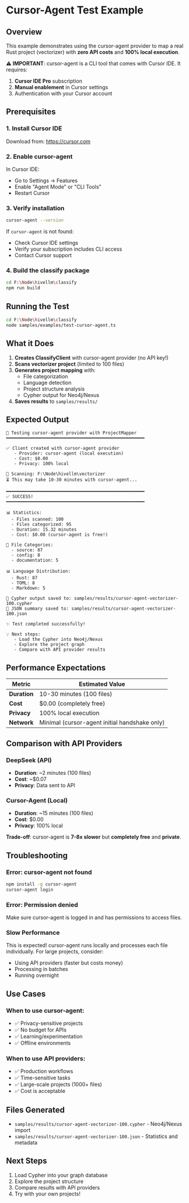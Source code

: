 # Cursor-Agent Test Example

## Overview
This example demonstrates using the cursor-agent provider to map a real Rust project (vectorizer) with **zero API costs** and **100% local execution**.

⚠️ **IMPORTANT**: cursor-agent is a CLI tool that comes with Cursor IDE. It requires:
1. **Cursor IDE Pro** subscription
2. **Manual enablement** in Cursor settings
3. Authentication with your Cursor account

## Prerequisites

### 1. Install Cursor IDE
Download from: https://cursor.com

### 2. Enable cursor-agent
In Cursor IDE:
- Go to Settings → Features
- Enable "Agent Mode" or "CLI Tools"
- Restart Cursor

### 3. Verify installation
```bash
cursor-agent --version
```

If `cursor-agent` is not found:
- Check Cursor IDE settings
- Verify your subscription includes CLI access
- Contact Cursor support

### 4. Build the classify package
```bash
cd F:\Node\hivellm\classify
npm run build
```

## Running the Test

```bash
cd F:\Node\hivellm\classify
node samples/examples/test-cursor-agent.ts
```

## What it Does

1. **Creates ClassifyClient** with cursor-agent provider (no API key!)
2. **Scans vectorizer project** (limited to 100 files)
3. **Generates project mapping** with:
   - File categorization
   - Language detection
   - Project structure analysis
   - Cypher output for Neo4j/Nexus
4. **Saves results** to `samples/results/`

## Expected Output

```
🚀 Testing cursor-agent provider with ProjectMapper
━━━━━━━━━━━━━━━━━━━━━━━━━━━━━━━━━━━━━━━━━━━━━━━━━━━━━

✅ Client created with cursor-agent provider
   - Provider: cursor-agent (local execution)
   - Cost: $0.00
   - Privacy: 100% local

📁 Scanning: F:\Node\hivellm\vectorizer
⏳ This may take 10-30 minutes with cursor-agent...

━━━━━━━━━━━━━━━━━━━━━━━━━━━━━━━━━━━━━━━━━━━━━━━━━━━━━
✅ SUCCESS!
━━━━━━━━━━━━━━━━━━━━━━━━━━━━━━━━━━━━━━━━━━━━━━━━━━━━━

📊 Statistics:
  - Files scanned: 100
  - Files categorized: 95
  - Duration: 15.32 minutes
  - Cost: $0.00 (cursor-agent is free!)

📁 File Categories:
  - source: 87
  - config: 8
  - documentation: 5

📊 Language Distribution:
  - Rust: 87
  - TOML: 8
  - Markdown: 5

💾 Cypher output saved to: samples/results/cursor-agent-vectorizer-100.cypher
💾 JSON summary saved to: samples/results/cursor-agent-vectorizer-100.json

✨ Test completed successfully!

💡 Next steps:
   - Load the Cypher into Neo4j/Nexus
   - Explore the project graph
   - Compare with API provider results
```

## Performance Expectations

| Metric | Estimated Value |
|--------|----------------|
| **Duration** | 10-30 minutes (100 files) |
| **Cost** | $0.00 (completely free) |
| **Privacy** | 100% local execution |
| **Network** | Minimal (cursor-agent initial handshake only) |

## Comparison with API Providers

### DeepSeek (API)
- **Duration**: ~2 minutes (100 files)
- **Cost**: ~$0.07
- **Privacy**: Data sent to API

### Cursor-Agent (Local)
- **Duration**: ~15 minutes (100 files)
- **Cost**: $0.00
- **Privacy**: 100% local

**Trade-off**: cursor-agent is **7-8x slower** but **completely free** and **private**.

## Troubleshooting

### Error: cursor-agent not found
```bash
npm install -g cursor-agent
cursor-agent login
```

### Error: Permission denied
Make sure cursor-agent is logged in and has permissions to access files.

### Slow Performance
This is expected! cursor-agent runs locally and processes each file individually. For large projects, consider:
- Using API providers (faster but costs money)
- Processing in batches
- Running overnight

## Use Cases

### When to use cursor-agent:
- ✅ Privacy-sensitive projects
- ✅ No budget for APIs
- ✅ Learning/experimentation
- ✅ Offline environments

### When to use API providers:
- ✅ Production workflows
- ✅ Time-sensitive tasks
- ✅ Large-scale projects (1000+ files)
- ✅ Cost is acceptable

## Files Generated

- `samples/results/cursor-agent-vectorizer-100.cypher` - Neo4j/Nexus import
- `samples/results/cursor-agent-vectorizer-100.json` - Statistics and metadata

## Next Steps

1. Load Cypher into your graph database
2. Explore the project structure
3. Compare results with API providers
4. Try with your own projects!

